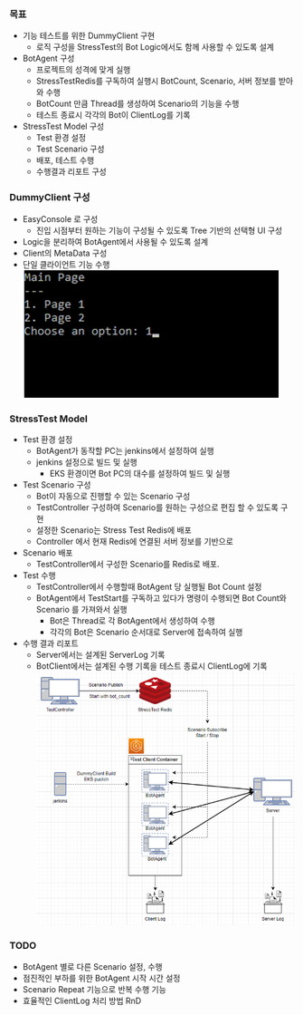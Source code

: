 ### 목표
- 기능 테스트를 위한 DummyClient 구현
	- 로직 구성을 StressTest의 Bot Logic에서도 함께 사용할 수 있도록 설계
- BotAgent 구성
	- 프로젝트의 성격에 맞게 실행
	- StressTestRedis를 구독하여 실행시 BotCount, Scenario, 서버 정보를 받아와 수행
	- BotCount 만큼 Thread를 생성하여 Scenario의 기능을 수행
	- 테스트 종료시 각각의 Bot이 ClientLog를 기록
- StressTest Model 구성
	- Test 환경 설정
	- Test Scenario 구성
	- 배포, 테스트 수행
	- 수행결과 리포트 구성

### DummyClient 구성
- EasyConsole 로 구성
	- 진입 시점부터 원하는 기능이 구성될 수 있도록 Tree 기반의 선택형 UI 구성
- Logic을 분리하여 BotAgent에서 사용될 수 있도록 설계 
- Client의 MetaData 구성
- 단일 클라이언트 기능 수행
![image](./assets/image_20240718115635.png)

### StressTest Model 
- Test 환경 설정
	- BotAgent가 동작할 PC는 jenkins에서 설정하여 실행
	- jenkins 설정으로 빌드 및 실행
		- EKS 환경이면 Bot PC의 대수를 설정하여 빌드 및 실행
- Test Scenario 구성
	- Bot이 자동으로 진행할 수 있는 Scenario 구성
	- TestController 구성하여 Scenario를 원하는 구성으로 편집 할 수 있도록 구현
	- 설정한 Scenario는 Stress Test Redis에 배포
	- Controller 에서 현재 Redis에 연결된 서버 정보를 기반으로 
- Scenario 배포
	- TestController에서 구성한 Scenario를 Redis로 배포.
- Test 수행
	- TestController에서 수행할때 BotAgent 당 실행될 Bot Count 설정
	- BotAgent에서 TestStart를 구독하고 있다가 명령이 수행되면 Bot Count와 Scenario 를 가져와서 실행
		- Bot은 Thread로 각 BotAgent에서 생성하여 수행
		- 각각의 Bot은 Scenario 순서대로 Server에 접속하여 실행
- 수행 결과 리포트
	- Server에서는 설계된 ServerLog 기록
	- BotClient에서는 설계된 수행 기록을 테스트 종료시 ClientLog에 기록
![image](./assets/image_20240718110706.png)


### TODO
- BotAgent 별로 다른 Scenario 설정, 수행
- 점진적인 부하를 위한 BotAgent 시작 시간 설정
- Scenario Repeat 기능으로 반복 수행 기능
- 효율적인 ClientLog 처리 방법 RnD
